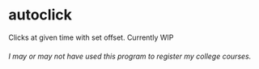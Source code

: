 # autoclick
Clicks at given time with set offset. Currently WIP

###### I may or may not have used this program to register my college courses.
